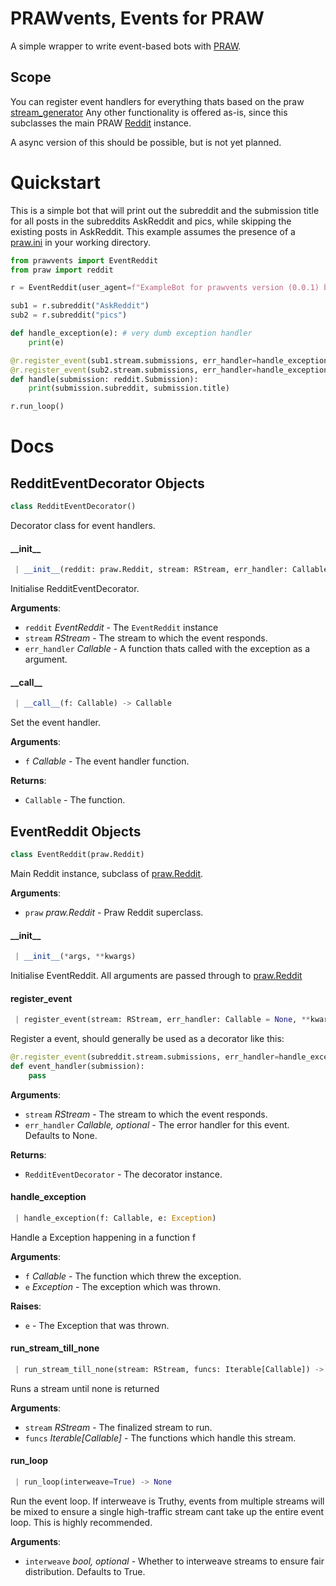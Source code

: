 <a name="prawvents"></a>
# PRAWvents, Events for PRAW
A simple wrapper to write event-based bots with [PRAW](https://praw.readthedocs.io/en/latest).

## Scope
You can register event handlers for everything thats based on the praw [stream_generator](https://praw.readthedocs.io/en/latest/code_overview/other/util.html#praw.models.util.stream_generator)
Any other functionality is offered as-is, since this subclasses the main PRAW [Reddit](https://praw.readthedocs.io/en/latest/code_overview/reddit_instance.html) instance.

A async version of this should be possible, but is not yet planned.

# Quickstart

This is a simple bot that will print out the subreddit and the submission title for all posts in the subreddits AskReddit and pics, while skipping the existing posts in AskReddit.
This example assumes the presence of a [praw.ini](https://praw.readthedocs.io/en/latest/getting_started/configuration/prawini.html) in your working directory.
```py
from prawvents import EventReddit
from praw import reddit

r = EventReddit(user_agent=f"ExampleBot for prawvents version (0.0.1) by /u/laundmo") # change the description and username!

sub1 = r.subreddit("AskReddit")
sub2 = r.subreddit("pics")

def handle_exception(e): # very dumb exception handler
    print(e)

@r.register_event(sub1.stream.submissions, err_handler=handle_exception, skip_existing=True)
@r.register_event(sub2.stream.submissions, err_handler=handle_exception)
def handle(submission: reddit.Submission):
    print(submission.subreddit, submission.title)

r.run_loop()
```

# Docs
<a name="prawvents.RedditEventDecorator"></a>
## RedditEventDecorator Objects

```python
class RedditEventDecorator()
```

Decorator class for event handlers.

<a name="prawvents.RedditEventDecorator.__init__"></a>
#### \_\_init\_\_

```python
 | __init__(reddit: praw.Reddit, stream: RStream, err_handler: Callable)
```

Initialise RedditEventDecorator.

**Arguments**:

- `reddit` _EventReddit_ - The `EventReddit` instance
- `stream` _RStream_ - The stream to which the event responds.
- `err_handler` _Callable_ - A function thats called with the exception as a argument.

<a name="prawvents.RedditEventDecorator.__call__"></a>
#### \_\_call\_\_

```python
 | __call__(f: Callable) -> Callable
```

Set the event handler.

**Arguments**:

- `f` _Callable_ - The event handler function.


**Returns**:

- `Callable` - The function.

<a name="prawvents.EventReddit"></a>
## EventReddit Objects

```python
class EventReddit(praw.Reddit)
```

Main Reddit instance, subclass of [praw.Reddit](https://praw.readthedocs.io/en/latest/code_overview/reddit_instance.html).

**Arguments**:

- `praw` _praw.Reddit_ - Praw Reddit superclass.

<a name="prawvents.EventReddit.__init__"></a>
#### \_\_init\_\_

```python
 | __init__(*args, **kwargs)
```

Initialise EventReddit. All arguments are passed through to [praw.Reddit](https://praw.readthedocs.io/en/latest/code_overview/reddit_instance.html)

<a name="prawvents.EventReddit.register_event"></a>
#### register\_event

```python
 | register_event(stream: RStream, err_handler: Callable = None, **kwargs) -> RedditEventDecorator
```

Register a event, should generally be used as a decorator like this:

```py
@r.register_event(subreddit.stream.submissions, err_handler=handle_exception)
def event_handler(submission):
    pass
```

**Arguments**:

- `stream` _RStream_ - The stream to which the event responds.
- `err_handler` _Callable, optional_ - The error handler for this event. Defaults to None.


**Returns**:

- `RedditEventDecorator` - The decorator instance.

<a name="prawvents.EventReddit.handle_exception"></a>
#### handle\_exception

```python
 | handle_exception(f: Callable, e: Exception)
```

Handle a Exception happening in a function f

**Arguments**:

- `f` _Callable_ - The function which threw the exception.
- `e` _Exception_ - The exception which was thrown.


**Raises**:

- `e` - The Exception that was thrown.

<a name="prawvents.EventReddit.run_stream_till_none"></a>
#### run\_stream\_till\_none

```python
 | run_stream_till_none(stream: RStream, funcs: Iterable[Callable]) -> None
```

Runs a stream until none is returned

**Arguments**:

- `stream` _RStream_ - The finalized stream to run.
- `funcs` _Iterable[Callable]_ - The functions which handle this stream.

<a name="prawvents.EventReddit.run_loop"></a>
#### run\_loop

```python
 | run_loop(interweave=True) -> None
```

Run the event loop. If interweave is Truthy, events from multiple streams will be mixed to ensure a single high-traffic stream cant take up the entire event loop. This is highly 
recommended.

**Arguments**:

- `interweave` _bool, optional_ - Whether to interweave streams to ensure fair distribution. Defaults to True.